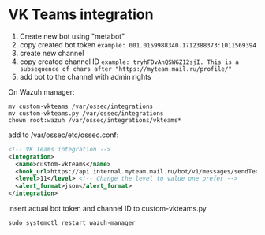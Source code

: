 # VK Teams integration

1. Create new bot using "metabot"
2. copy created bot token ```example: 001.0159988340.1712388373:1011569394```
3. create new channel
4. copy created channel ID ```example: tryhFDvAnQSWGZ12sjI. This is a subsequence of chars after "https://myteam.mail.ru/profile/" ```
5. add bot to the channel with admin rights
   
On Wazuh manager:
```
mv custom-vkteams /var/ossec/integrations
mv custom-vkteams.py /var/ossec/integrations
chown root:wazuh /var/ossec/integrations/vkteams*
```
add to /var/ossec/etc/ossec.conf:
```xml
<!-- VK Teams integration -->
<integration>
  <name>custom-vkteams</name>
  <hook_url>https://api.internal.myteam.mail.ru/bot/v1/messages/sendText</hook_url>
  <level>11</level> <!-- Change the level to value one prefer -->
  <alert_format>json</alert_format>
</integration>
```
insert actual bot token and channel ID to custom-vkteams.py
```
sudo systemctl restart wazuh-manager
```

